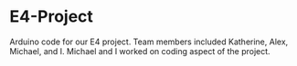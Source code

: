 E4-Project
==========

Arduino code for our E4 project. Team members included Katherine, Alex, Michael, and I. Michael and I worked on coding aspect of the project. 
